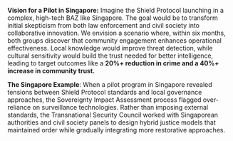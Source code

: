 **Vision for a Pilot in Singapore:** Imagine the Shield Protocol launching in a complex, high-tech BAZ like Singapore. The goal would be to transform initial skepticism from both law enforcement and civil society into collaborative innovation. We envision a scenario where, within six months, both groups discover that community engagement enhances operational effectiveness. Local knowledge would improve threat detection, while cultural sensitivity would build the trust needed for better intelligence, leading to target outcomes like a **20%+ reduction in crime and a 40%+ increase in community trust.**

**The Singapore Example**: When a pilot program in Singapore revealed tensions between Shield Protocol standards and local governance approaches, the Sovereignty Impact Assessment process flagged over-reliance on surveillance technologies. Rather than imposing external standards, the Transnational Security Council worked with Singaporean authorities and civil society panels to design hybrid justice models that maintained order while gradually integrating more restorative approaches.

